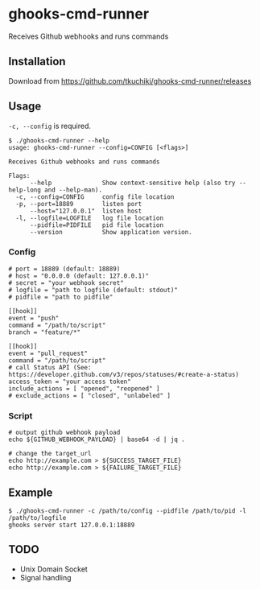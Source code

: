 # ghooks-cmd-runner
Receives Github webhooks and runs commands

## Installation

Download from https://github.com/tkuchiki/ghooks-cmd-runner/releases

## Usage

`-c, --config` is required.

```shell
$ ./ghooks-cmd-runner --help
usage: ghooks-cmd-runner --config=CONFIG [<flags>]

Receives Github webhooks and runs commands

Flags:
      --help              Show context-sensitive help (also try --help-long and --help-man).
  -c, --config=CONFIG     config file location
  -p, --port=18889        listen port
      --host="127.0.0.1"  listen host
  -l, --logfile=LOGFILE   log file location
      --pidfile=PIDFILE   pid file location
      --version           Show application version.
```

### Config

```
# port = 18889 (default: 18889)
# host = "0.0.0.0 (default: 127.0.0.1)"
# secret = "your webhook secret"
# logfile = "path to logfile (default: stdout)"
# pidfile = "path to pidfile"

[[hook]]
event = "push"
command = "/path/to/script"
branch = "feature/*"

[[hook]]
event = "pull_request"
command = "/path/to/script"
# call Status API (See: https://developer.github.com/v3/repos/statuses/#create-a-status)
access_token = "your access token"
include_actions = [ "opened", "reopened" ]
# exclude_actions = [ "closed", "unlabeled" ]
```

### Script

```shell
# output github webhook payload
echo ${GITHUB_WEBHOOK_PAYLOAD} | base64 -d | jq .
```

```shell
# change the target_url
echo http://example.com > ${SUCCESS_TARGET_FILE}
echo http://example.com > ${FAILURE_TARGET_FILE}
```

## Example

```shell
$ ./ghooks-cmd-runner -c /path/to/config --pidfile /path/to/pid -l /path/to/logfile
ghooks server start 127.0.0.1:18889
```

## TODO

- Unix Domain Socket
- Signal handling
